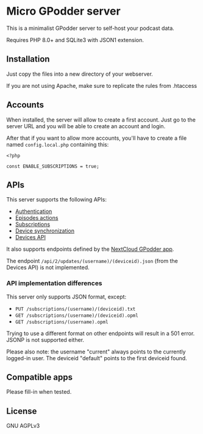 # Micro GPodder server

This is a minimalist GPodder server to self-host your podcast data.

Requires PHP 8.0+ and SQLite3 with JSON1 extension.

## Installation

Just copy the files into a new directory of your webserver.

If you are not using Apache, make sure to replicate the rules from .htaccess

## Accounts

When installed, the server will allow to create a first account. Just go to the server URL and you will be able to create an account and login.

After that if you want to allow more accounts, you'll have to create a file named `config.local.php` containing this:

```
<?php

const ENABLE_SUBSCRIPTIONS = true;
```

## APIs

This server supports the following APIs:

* [Authentication](https://gpoddernet.readthedocs.io/en/latest/api/reference/auth.html)
* [Episodes actions](https://gpoddernet.readthedocs.io/en/latest/api/reference/events.html)
* [Subscriptions](https://gpoddernet.readthedocs.io/en/latest/api/reference/subscriptions.html)
* [Device synchronization](https://gpoddernet.readthedocs.io/en/latest/api/reference/sync.html)
* [Devices API](https://gpoddernet.readthedocs.io/en/latest/api/reference/devices.html)

It also supports endpoints defined by the [NextCloud GPodder app](https://github.com/thrillfall/nextcloud-gpodder).

The endpoint `/api/2/updates/(username)/(deviceid).json` (from the Devices API) is not implemented.

### API implementation differences

This server only supports JSON format, except:

* `PUT /subscriptions/(username)/(deviceid).txt`
* `GET /subscriptions/(username)/(deviceid).opml`
* `GET /subscriptions/(username).opml`

Trying to use a different format on other endpoints will result in a 501 error. JSONP is not supported either.

Please also note: the username "current" always points to the currently logged-in user. The deviceid "default" points to the first deviceid found.

## Compatible apps

Please fill-in when tested.

## License

GNU AGPLv3